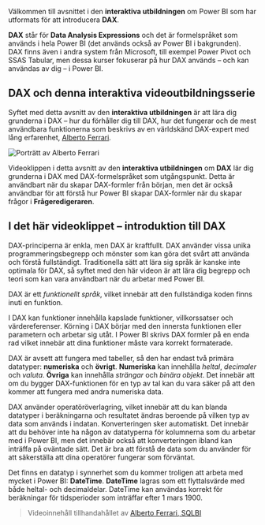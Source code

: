 Välkommen till avsnittet i den **interaktiva utbildningen** om Power BI som har utformats för att introducera **DAX**.

**DAX** står för **Data Analysis Expressions** och det är formelspråket som används i hela Power BI (det används också av Power BI i bakgrunden). DAX finns även i andra system från Microsoft, till exempel Power Pivot och SSAS Tabular, men dessa kurser fokuserar på hur DAX används – och kan användas av dig – i Power BI.

## <a name="dax-and-this-guided-learning-video-series"></a>DAX och denna interaktiva videoutbildningsserie
Syftet med detta avsnitt av den **interaktiva utbildningen** är att lära dig grunderna i DAX – hur du förhåller dig till DAX, hur det fungerar och de mest användbara funktionerna som beskrivs av en världskänd DAX-expert med lång erfarenhet, [ Alberto Ferrari](http://www.sqlbi.com/learning-dax/?utm_source=powerbi&utm_medium=marketing&utm_campaign=after-summit).

![Porträtt av Alberto Ferrari](media/7-1-intro-to-dax/intro_dax_6_alberto_ferrari.png)

Videoklippen i detta avsnitt av den **interaktiva utbildningen** om **DAX** lär dig grunderna i DAX med DAX-formelspråket som utgångspunkt. Detta är användbart när du skapar DAX-formler från början, men det är också användbar för att förstå hur Power BI skapar DAX-formler när du skapar frågor i **Frågeredigeraren**.

## <a name="in-this-video---introduction-to-dax"></a>I det här videoklippet – introduktion till DAX
DAX-principerna är enkla, men DAX är kraftfullt. DAX använder vissa unika programmeringsbegrepp och mönster som kan göra det svårt att använda och förstå fullständigt. Traditionella sätt att lära sig språk är kanske inte optimala för DAX, så syftet med den här videon är att lära dig begrepp och teori som kan vara användbart när du arbetar med Power BI.

DAX är ett *funktionellt språk*, vilket innebär att den fullständiga koden finns inuti en funktion.

I DAX kan funktioner innehålla kapslade funktioner, villkorssatser och värdereferenser. Körning i DAX börjar med den innersta funktionen eller parametern och arbetar sig utåt. I Power BI skrivs DAX formler på en enda rad vilket innebär att dina funktioner måste vara korrekt formaterade.

DAX är avsett att fungera med tabeller, så den har endast två primära datatyper: **numeriska** och **övrigt**. **Numeriska** kan innehålla *heltal*, *decimaler* och *valuta*. **Övriga** kan innehålla *strängar* och *binära objekt*. Det innebär att om du bygger DAX-funktionen för en typ av tal kan du vara säker på att den kommer att fungera med andra numeriska data.

DAX använder operatöröverlagring, vilket innebär att du kan blanda datatyper i beräkningarna och resultatet ändras beroende på vilken typ av data som används i indatan. Konverteringen sker automatiskt. Det innebär att du behöver inte ha någon av datatyperna för kolumnerna som du arbetar med i Power BI, men det innebär också att konverteringen ibland kan inträffa på oväntade sätt. Det är bra att förstå de data som du använder för att säkerställa att dina operatörer fungerar som förväntat.

Det finns en datatyp i synnerhet som du kommer troligen att arbeta med mycket i Power BI: **DateTime**. **DateTime** lagras som ett flyttalsvärde med både heltal- och decimaldelar. DateTime kan användas korrekt för beräkningar för tidsperioder som inträffar efter 1 mars 1900.

> Videoinnehåll tillhandahållet av [Alberto Ferrari, SQLBI](http://www.sqlbi.com/learning-dax/?utm_source=powerbi&utm_medium=marketing&utm_campaign=after-summit)
> 
> 

